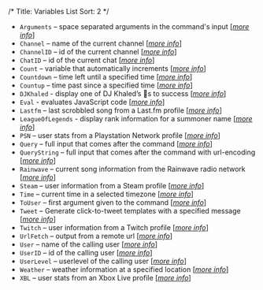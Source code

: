 /*
Title: Variables List
Sort: 2
*/

* `Arguments` – space separated arguments in the command's input  [[*more info*](https://docs.nightbot.tv/variables/arguments)]
* `Channel` – name of the current channel  [[*more info*](https://docs.nightbot.tv/variables/channel)]
* `ChannelID` – id of the current channel  [[*more info*](https://docs.nightbot.tv/variables/channelid)]
* `ChatID` – id of the current chat  [[*more info*](https://docs.nightbot.tv/variables/chatid)]
* `Count` – variable that automatically increments [[*more info*](https://docs.nightbot.tv/variables/count)]
* `Countdown` – time left until a specified time  [[*more info*](https://docs.nightbot.tv/variables/countdown)]
* `Countup` – time past since a specified time  [[*more info*](https://docs.nightbot.tv/variables/countup)]
* `DJKhaled` - display one of DJ Khaled’s 🔑s to success  [[*more info*](https://docs.nightbot.tv/variables/djkhaled)]
* `Eval` - evaluates JavaScript code [[*more info*](https://docs.nightbot.tv/variables/eval)]
* `Lastfm` – last scrobbled song from a Last.fm profile  [[*more info*](https://docs.nightbot.tv/variables/lastfm)]
* `LeagueOfLegends` - display rank information for a summoner name [[*more info*](https://docs.nightbot.tv/variables/leagueoflegends)]
* `PSN` – user stats from a Playstation Network profile  [[*more info*](https://docs.nightbot.tv/variables/psn)]
* `Query` – full input that comes after the command  [[*more info*](https://docs.nightbot.tv/variables/query)]
* `QueryString` – full input that comes after the command with url-encoding  [[*more info*](https://docs.nightbot.tv/variables/querystring)]
* `Rainwave` – current song information from the Rainwave radio network  [[*more info*](https://docs.nightbot.tv/variables/rainwave)]
* `Steam` – user information from a Steam profile  [[*more info*](https://docs.nightbot.tv/variables/steam)]
* `Time` – current time in a selected timezone  [[*more info*](https://docs.nightbot.tv/variables/time)]
* `ToUser` – first argument given to the command  [[*more info*](https://docs.nightbot.tv/variables/touser)]
* `Tweet` – Generate click-to-tweet templates with a specified message  [[*more info*](https://docs.nightbot.tv/variables/tweet)]
* `Twitch` – user information from a Twitch profile  [[*more info*](https://docs.nightbot.tv/variables/twitch)]
* `UrlFetch` – output from a remote url  [[*more info*](https://docs.nightbot.tv/variables/urlfetch)]
* `User` – name of the calling user  [[*more info*](https://docs.nightbot.tv/variables/user)]
* `UserID` – id of the calling user  [[*more info*](https://docs.nightbot.tv/variables/userid)]
* `UserLevel` – userlevel of the calling user  [[*more info*](https://docs.nightbot.tv/variables/userlevel)]
* `Weather` – weather information at a specified location  [[*more info*](https://docs.nightbot.tv/variables/weather)]
* `XBL` – user stats from an Xbox Live profile  [[*more info*](https://docs.nightbot.tv/variables/xbl)]
